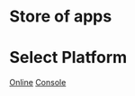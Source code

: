 # Store of apps

# Select Platform

[Online](sapbot.github.io\Store\online)
[Console](sapbot.github.io\Store\consoles)